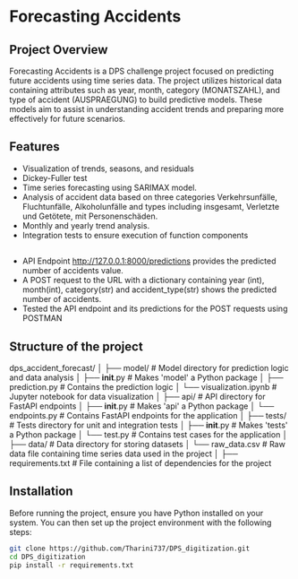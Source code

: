 # Forecasting Accidents

## Project Overview

Forecasting Accidents is a DPS challenge project focused on predicting future accidents using time series data. The project utilizes historical data containing attributes such as year, month, category (MONATSZAHL), and type of accident (AUSPRAEGUNG) to build predictive models. These models aim to assist in understanding accident trends and preparing more effectively for future scenarios.

## Features
- Visualization of trends, seasons, and residuals
- Dickey-Fuller test
- Time series forecasting using SARIMAX model.
- Analysis of accident data based on three categories Verkehrsunfälle, Fluchtunfälle, Alkoholunfälle and types including insgesamt,     Verletzte und Getötete, mit Personenschäden.
- Monthly and yearly trend analysis.
- Integration tests to ensure execution of function components


##
- API Endpoint http://127.0.0.1:8000/predictions provides the predicted number of accidents value. 
- A POST request to the URL with a dictionary containing year (int), month(int), category(str) and accident_type(str) shows the predicted number of accidents.
- Tested the API endpoint and its predictions for the POST requests using POSTMAN 

## Structure of the project

dps_accident_forecast/
│
├── model/                        # Model directory for prediction logic and data analysis
│   ├── __init__.py               # Makes 'model' a Python package
│   ├── prediction.py             # Contains the prediction logic
│   └── visualization.ipynb       # Jupyter notebook for data visualization
│
├── api/                          # API directory for FastAPI endpoints
│   ├── __init__.py               # Makes 'api' a Python package
│   └── endpoints.py              # Contains FastAPI endpoints for the application
│
├── tests/                        # Tests directory for unit and integration tests
│   ├── __init__.py               # Makes 'tests' a Python package
│   └── test.py                   # Contains test cases for the application
│
├── data/                         # Data directory for storing datasets
│   └── raw_data.csv              # Raw data file containing time series data used in the project
│
├── requirements.txt              # File containing a list of dependencies for the project



## Installation

Before running the project, ensure you have Python installed on your system. You can then set up the project environment with the following steps:

```bash
git clone https://github.com/Tharini737/DPS_digitization.git 
cd DPS_digitization 
pip install -r requirements.txt


